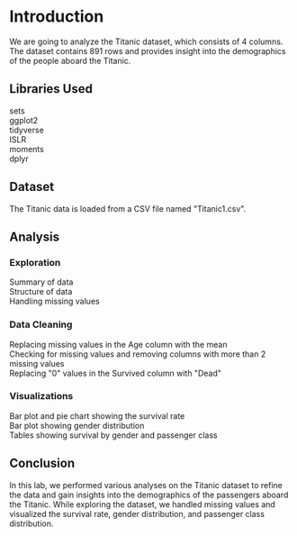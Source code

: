 # Introduction
We are going to analyze the Titanic dataset, which consists of 4 columns. The dataset contains 891 rows and provides insight into the demographics of the people aboard the Titanic.

## Libraries Used
sets</br>
ggplot2</br>
tidyverse</br>
ISLR</br>
moments</br>
dplyr</br>

## Dataset
The Titanic data is loaded from a CSV file named "Titanic1.csv".

## Analysis

### Exploration

Summary of data</br>
Structure of data</br>
Handling missing values</br>

### Data Cleaning

Replacing missing values in the Age column with the mean</br>
Checking for missing values and removing columns with more than 2 missing values</br>
Replacing "0" values in the Survived column with "Dead"</br>

### Visualizations

Bar plot and pie chart showing the survival rate</br>
Bar plot showing gender distribution</br>
Tables showing survival by gender and passenger class</br>

## Conclusion
In this lab, we performed various analyses on the Titanic dataset to refine the data and gain insights into the demographics of the passengers aboard the Titanic. While exploring the dataset, we handled missing values and visualized the survival rate, gender distribution, and passenger class distribution.
